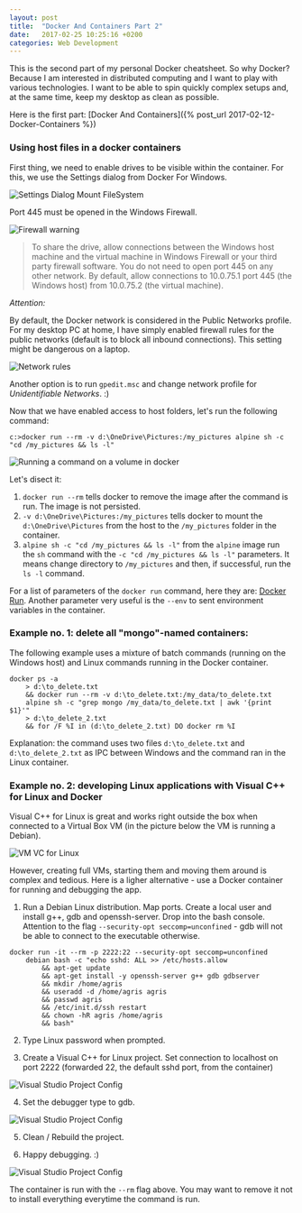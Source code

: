 ```yaml
---
layout: post
title:  "Docker And Containers Part 2"
date:   2017-02-25 10:25:16 +0200
categories: Web Development
---
```

This is the second part of my personal Docker cheatsheet. So why Docker? Because I am interested in distributed computing and I want to play with various technologies. 
I want to be able to spin quickly complex setups and, at the same time, keep my desktop as clean as possible. 

Here is the first part: [Docker And Containers]({% post_url 2017-02-12-Docker-Containers %}) 

### Using host files in a docker containers

First thing, we need to enable drives to be visible within the container. For this, we use the Settings dialog from Docker For Windows.

![Settings Dialog Mount FileSystem]({{site.url}}/assets/docker_2_1.png)

Port 445 must be opened in the Windows Firewall.

![Firewall warning]({{site.url}}/assets/docker_2_2.png)

> To share the drive, allow connections between the Windows host machine and the virtual machine in Windows Firewall or your third party firewall software. You do not need to open port 445 on any other network. 
> By default, allow connections to 10.0.75.1 port 445 (the Windows host) from 10.0.75.2 (the virtual machine). 

*Attention:* 

By default, the Docker network is considered in the Public Networks profile. 
For my desktop PC at home, I have simply enabled firewall rules for the public networks (default is to block all inbound connections). This setting might be dangerous on a laptop.

![Network rules]({{site.url}}/assets/docker_2_3.png)

Another option is to run `gpedit.msc` and change network profile for *Unidentifiable Networks*. :)

Now that we have enabled access to host folders, let's run the following command:

```
c:>docker run --rm -v d:\OneDrive\Pictures:/my_pictures alpine sh -c "cd /my_pictures && ls -l"
```

![Running a command on a volume in docker]({{site.url}}/assets/docker_2_4.png)

Let's disect it:

1. `docker run --rm` tells docker to remove the image after the command is run. The image is not persisted. 
2. `-v d:\OneDrive\Pictures:/my_pictures` tells docker to mount the `d:\OneDrive\Pictures` from the host to the `/my_pictures` folder in the container.
3. `alpine sh -c "cd /my_pictures && ls -l"` from the `alpine` image run the `sh` command with the `-c "cd /my_pictures && ls -l"` parameters. It means change directory to `/my_pictures` and then, if successful, run the `ls -l` command.

For a list of parameters of the `docker run` command, here they are: [Docker Run](https://docs.docker.com/engine/reference/commandline/run/). Another parameter very useful is the `--env` to sent environment variables in the container.

### Example no. 1: delete all "mongo"-named containers:

The following example uses a mixture of batch commands (running on the Windows host) and Linux commands running in the Docker container.

```
docker ps -a 
    > d:\to_delete.txt 
    && docker run --rm -v d:\to_delete.txt:/my_data/to_delete.txt 
    alpine sh -c "grep mongo /my_data/to_delete.txt | awk '{print $1}'" 
    > d:\to_delete_2.txt 
    && for /F %I in (d:\to_delete_2.txt) DO docker rm %I
```

Explanation: the command uses two files `d:\to_delete.txt` and `d:\to_delete_2.txt` as IPC between Windows and the command ran in the Linux container.


### <a name="vclinuxdocker"></a> Example no. 2: developing Linux applications with Visual C++ for Linux and Docker

Visual C++ for Linux is great and  works right outside the box when connected to a Virtual Box VM (in the picture below the VM is running a Debian). 

![VM VC for Linux]({{site.url}}/assets/vsdebian.jpg)

However, creating full VMs, starting them and moving them around is complex and tedious. Here is a ligher alternative - use a Docker container for running and debugging the app.

1. Run a Debian Linux distribution. Map ports. Create a local user and install g++, gdb and openssh-server. Drop into the bash console. Attention to the flag `--security-opt seccomp=unconfined` - gdb will not be able to connect to the executable otherwise.

```
docker run -it --rm -p 2222:22 --security-opt seccomp=unconfined
    debian bash -c "echo sshd: ALL >> /etc/hosts.allow 
        && apt-get update 
        && apt-get install -y openssh-server g++ gdb gdbserver 
        && mkdir /home/agris 
        && useradd -d /home/agris agris 
        && passwd agris 
        && /etc/init.d/ssh restart 
        && chown -hR agris /home/agris 
        && bash"
```

2. Type Linux password when prompted.

3. Create a Visual C++ for Linux project. Set connection to localhost on port 2222 (forwarded 22, the default sshd port, from the container)

![Visual Studio Project Config]({{site.url}}/assets/docker_2_5.png)

4. Set the debugger type to gdb. 

![Visual Studio Project Config]({{site.url}}/assets/docker_2_6.png)

5. Clean / Rebuild the project.

6. Happy debugging. :)

![Visual Studio Project Config]({{site.url}}/assets/docker_2_7.png)

The container is run with the `--rm` flag above. You may want to remove it not to install everything everytime the command is run. 